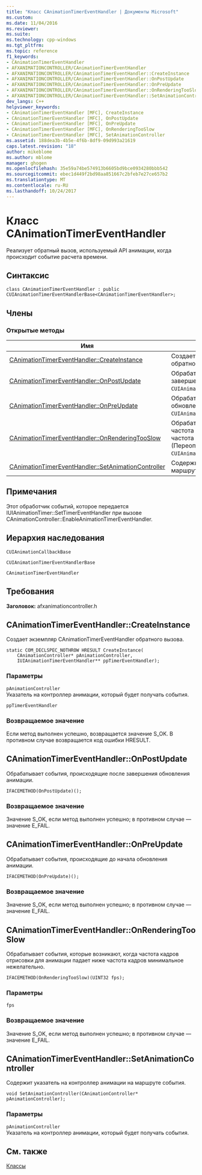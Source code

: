 ```yaml
---
title: "Класс CAnimationTimerEventHandler | Документы Microsoft"
ms.custom: 
ms.date: 11/04/2016
ms.reviewer: 
ms.suite: 
ms.technology: cpp-windows
ms.tgt_pltfrm: 
ms.topic: reference
f1_keywords:
- CAnimationTimerEventHandler
- AFXANIMATIONCONTROLLER/CAnimationTimerEventHandler
- AFXANIMATIONCONTROLLER/CAnimationTimerEventHandler::CreateInstance
- AFXANIMATIONCONTROLLER/CAnimationTimerEventHandler::OnPostUpdate
- AFXANIMATIONCONTROLLER/CAnimationTimerEventHandler::OnPreUpdate
- AFXANIMATIONCONTROLLER/CAnimationTimerEventHandler::OnRenderingTooSlow
- AFXANIMATIONCONTROLLER/CAnimationTimerEventHandler::SetAnimationController
dev_langs: C++
helpviewer_keywords:
- CAnimationTimerEventHandler [MFC], CreateInstance
- CAnimationTimerEventHandler [MFC], OnPostUpdate
- CAnimationTimerEventHandler [MFC], OnPreUpdate
- CAnimationTimerEventHandler [MFC], OnRenderingTooSlow
- CAnimationTimerEventHandler [MFC], SetAnimationController
ms.assetid: 188dea3b-4b5e-4f6b-8df9-09d993a21619
caps.latest.revision: "18"
author: mikeblome
ms.author: mblome
manager: ghogen
ms.openlocfilehash: 35e59a74be574913b6605bd9bce0934280bbb542
ms.sourcegitcommit: ebec1d449f2bd98aa851667c2bfeb7e27ce657b2
ms.translationtype: MT
ms.contentlocale: ru-RU
ms.lasthandoff: 10/24/2017
---
```

# <a name="canimationtimereventhandler-class"></a>Класс CAnimationTimerEventHandler
Реализует обратный вызов, используемый API анимации, когда происходит событие расчета времени.  
  
## <a name="syntax"></a>Синтаксис  
  
```  
class CAnimationTimerEventHandler : public CUIAnimationTimerEventHandlerBase<CAnimationTimerEventHandler>;  
```  
  
## <a name="members"></a>Члены  
  
### <a name="public-methods"></a>Открытые методы  
  
|Имя|Описание|  
|----------|-----------------|  
|[CAnimationTimerEventHandler::CreateInstance](#createinstance)|Создает экземпляр `CAnimationTimerEventHandler` обратного вызова.|  
|[CAnimationTimerEventHandler::OnPostUpdate](#onpostupdate)|Обрабатывает события, происходящие после завершения обновления анимации. (Переопределяет `CUIAnimationTimerEventHandlerBase::OnPostUpdate`.)|  
|[CAnimationTimerEventHandler::OnPreUpdate](#onpreupdate)|Обрабатывает события, происходящие до начала обновления анимации. (Переопределяет `CUIAnimationTimerEventHandlerBase::OnPreUpdate`.)|  
|[CAnimationTimerEventHandler::OnRenderingTooSlow](#onrenderingtooslow)|Обрабатывает события, которые возникают, когда частота кадров отрисовки для анимации падает ниже частота кадров минимальное нежелательно. (Переопределяет `CUIAnimationTimerEventHandlerBase::OnRenderingTooSlow`.)|  
|[CAnimationTimerEventHandler::SetAnimationController](#setanimationcontroller)|Содержит указатель на контроллер анимации на маршруте события.|  
  
## <a name="remarks"></a>Примечания  
 Этот обработчик событий, которое передается IUIAnimationTimer::SetTimerEventHandler при вызове CAnimationController::EnableAnimationTimerEventHandler.  
  
## <a name="inheritance-hierarchy"></a>Иерархия наследования  
 `CUIAnimationCallbackBase`  
  
 `CUIAnimationTimerEventHandlerBase`  
  
 `CAnimationTimerEventHandler`  
  
## <a name="requirements"></a>Требования  
 **Заголовок:** afxanimationcontroller.h  
  
##  <a name="createinstance"></a>CAnimationTimerEventHandler::CreateInstance  
 Создает экземпляр CAnimationTimerEventHandler обратного вызова.  
  
```  
static COM_DECLSPEC_NOTHROW HRESULT CreateInstance(
    CAnimationController* pAnimationController,  
    IUIAnimationTimerEventHandler** ppTimerEventHandler);
```  
  
### <a name="parameters"></a>Параметры  
 `pAnimationController`  
 Указатель на контроллер анимации, который будет получать события.  
  
 `ppTimerEventHandler`  
  
### <a name="return-value"></a>Возвращаемое значение  
 Если метод выполнен успешно, возвращается значение S_OK. В противном случае возвращается код ошибки HRESULT.  
  
##  <a name="onpostupdate"></a>CAnimationTimerEventHandler::OnPostUpdate  
 Обрабатывает события, происходящие после завершения обновления анимации.  
  
```  
IFACEMETHOD(OnPostUpdate)();
```  
  
### <a name="return-value"></a>Возвращаемое значение  
 Значение S_OK, если метод выполнен успешно; в противном случае — значение E_FAIL.  
  
##  <a name="onpreupdate"></a>CAnimationTimerEventHandler::OnPreUpdate  
 Обрабатывает события, происходящие до начала обновления анимации.  
  
```  
IFACEMETHOD(OnPreUpdate)();
```  
  
### <a name="return-value"></a>Возвращаемое значение  
 Значение S_OK, если метод выполнен успешно; в противном случае — значение E_FAIL.  
  
##  <a name="onrenderingtooslow"></a>CAnimationTimerEventHandler::OnRenderingTooSlow  
 Обрабатывает события, которые возникают, когда частота кадров отрисовки для анимации падает ниже частота кадров минимальное нежелательно.  
  
```  
IFACEMETHOD(OnRenderingTooSlow)(UINT32 fps);
```  
  
### <a name="parameters"></a>Параметры  
 `fps`  
  
### <a name="return-value"></a>Возвращаемое значение  
 Значение S_OK, если метод выполнен успешно; в противном случае — значение E_FAIL.  
  
##  <a name="setanimationcontroller"></a>CAnimationTimerEventHandler::SetAnimationController  
 Содержит указатель на контроллер анимации на маршруте события.  
  
```  
void SetAnimationController(CAnimationController* pAnimationController);
```  
  
### <a name="parameters"></a>Параметры  
 `pAnimationController`  
 Указатель на контроллер анимации, который будет получать события.  
  
## <a name="see-also"></a>См. также  
 [Классы](../../mfc/reference/mfc-classes.md)
